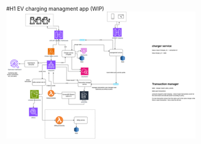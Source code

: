 #H1 EV charging managment app (WIP)
![ev-charging mangment diagram](https://github.com/123avi/paragon/blob/main/ev-charging%20diagram.png)
